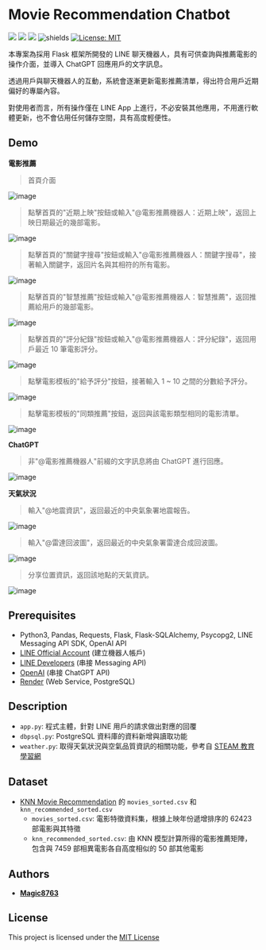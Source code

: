 # Movie Recommendation Chatbot
![](https://img.shields.io/github/stars/magic8763/linebot_on_Render)
![](https://img.shields.io/github/watchers/magic8763/linebot_on_Render)
![](https://img.shields.io/github/forks/magic8763/linebot_on_Render)
![shields](https://img.shields.io/badge/python-3.11%2B-blue?style=flat-square)
[![License: MIT](https://img.shields.io/badge/License-MIT-yellow?style=flat-square)](https://opensource.org/licenses/MIT)

本專案為採用 Flask 框架所開發的 LINE 聊天機器人，具有可供查詢與推薦電影的操作介面，並導入 ChatGPT 回應用戶的文字訊息。

透過用戶與聊天機器人的互動，系統會逐漸更新電影推薦清單，得出符合用戶近期偏好的專屬內容。

對使用者而言，所有操作僅在 LINE App 上進行，不必安裝其他應用，不用進行軟體更新，也不會佔用任何儲存空間，具有高度輕便性。 

## Demo
**電影推薦**
>首頁介面

![image](https://github.com/Magic8763/linebot_on_Render/blob/main/img/Menu.jpg)

>點擊首頁的"近期上映"按鈕或輸入"@電影推薦機器人：近期上映"，返回上映日期最近的幾部電影。

![image](https://github.com/Magic8763/linebot_on_Render/blob/main/img/Get_Playing2.jpg)

>點擊首頁的"關鍵字搜尋"按鈕或輸入"@電影推薦機器人：關鍵字搜尋"，接著輸入關鍵字，返回片名與其相符的所有電影。

![image](https://github.com/Magic8763/linebot_on_Render/blob/main/img/Keyword_Search.jpg)

>點擊首頁的"智慧推薦"按鈕或輸入"@電影推薦機器人：智慧推薦"，返回推薦給用戶的幾部電影。

![image](https://github.com/Magic8763/linebot_on_Render/blob/main/img/Recommend2.jpg)

>點擊首頁的"評分紀錄"按鈕或輸入"@電影推薦機器人：評分紀錄"，返回用戶最近 10 筆電影評分。

![image](https://github.com/Magic8763/linebot_on_Render/blob/main/img/Read_Personal_Record.jpg)

>點擊電影模板的"給予評分"按鈕，接著輸入 1 ~ 10 之間的分數給予評分。

![image](https://github.com/Magic8763/linebot_on_Render/blob/main/img/Score_message.jpg)

>點擊電影模板的"同類推薦"按鈕，返回與該電影類型相同的電影清單。

![image](https://github.com/Magic8763/linebot_on_Render/blob/main/img/Same_Category3.jpg)

**ChatGPT**
>非"@電影推薦機器人"前綴的文字訊息將由 ChatGPT 進行回應。

![image](https://github.com/Magic8763/linebot_on_Render/blob/main/img/Call_ChatGPT.jpg)

**天氣狀況**
>輸入"@地震資訊"，返回最近的中央氣象署地震報告。

![image](https://github.com/Magic8763/linebot_on_Render/blob/main/img/Get_Earthquake.jpg)

>輸入"@雷達回波圖"，返回最近的中央氣象署雷達合成回波圖。

![image](https://github.com/Magic8763/linebot_on_Render/blob/main/img/Get_RadarEcho.jpg)

>分享位置資訊，返回該地點的天氣資訊。

![image](https://github.com/Magic8763/linebot_on_Render/blob/main/img/Get_Weather.jpg)

## Prerequisites
- Python3, Pandas, Requests, Flask, Flask-SQLAlchemy, Psycopg2, LINE Messaging API SDK, OpenAI API
- [LINE Official Account](https://manager.line.biz/) (建立機器人帳戶)
- [LINE Developers](https://developers.line.biz/en/) (串接 Messaging API)
- [OpenAI](https://platform.openai.com/) (串接 ChatGPT API)
- [Render](https://render.com/) (Web Service, PostgreSQL)

## Description
- `app.py`: 程式主體，針對 LINE 用戶的請求做出對應的回覆
- `dbpsql.py`: PostgreSQL 資料庫的資料新增與讀取功能
- `weather.py`: 取得天氣狀況與空氣品質資訊的相關功能，參考自 [STEAM 教育學習網](https://steam.oxxostudio.tw/category/python/example/line-bot-weather-3.html)

## Dataset
- [KNN Movie Recommendation](https://github.com/Magic8763/knn_recommendation) 的 `movies_sorted.csv` 和 `knn_recommended_sorted.csv`
  - `movies_sorted.csv`: 電影特徵資料集，根據上映年份遞增排序的 62423 部電影與其特徵
  - `knn_recommended_sorted.csv`: 由 KNN 模型計算所得的電影推薦矩陣，包含與 7459 部相異電影各自高度相似的 50 部其他電影

## Authors
* **[Magic8763](https://github.com/Magic8763)**

## License
This project is licensed under the [MIT License](https://github.com/Magic8763/linebot_on_Render/blob/main/LICENSE)
